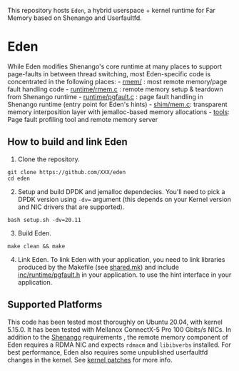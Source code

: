 
This repository hosts `Eden`, a hybrid userspace + kernel runtime for Far
Memory based on Shenango and Userfaultfd.

# Eden
While Eden modifies Shenango's core runtime at many places to support
page-faults in between thread switching, most Eden-specific code is
concentrated in the following places:
    - [rmem/](./rmem) : most remote memory/page fault handling code
    - [runtime/rmem.c](./runtime/rmem.c) : remote memory setup & teardown from Shenango runtime
    - [runtime/pgfault.c](./runtime/pgfault.c) : page fault handling in Shenango runtime (entry point for Eden's hints)
    - [shim/mem.c](./shim/mem.c): transparent memory interposition layer with jemalloc-based memory allocations
    - [tools](./tools): Page fault profiling tool and remote memory server

## How to build and link Eden
1) Clone the repository.
```
git clone https://github.com/XXX/eden
cd eden
```

2) Setup and build DPDK and jemalloc dependecies. You'll need to 
pick a DPDK version using `-dv=` argument (this depends on your 
Kernel version and NIC drivers that are supported).
```
bash setup.sh -dv=20.11
```

3) Build Eden.
```
make clean && make
```

4) Link Eden. To link Eden with your application, you need to link
libraries produced by the Makefile (see [shared.mk](./shared.mk)) and 
include [inc/runtime/pgfault.h](./inc/runtime/pgfault.h) in your application.
to use the hint interface in your application.


## Supported Platforms

This code has been tested most thoroughly on Ubuntu 20.04, with kernel
5.15.0. It has been tested with Mellanox ConnectX-5 Pro 100 Gbits/s
NICs. In addition to the [Shenango](https://github.com/shenango/shenango) requirements , the
remote memory component of Eden requires a RDMA NIC and expects
`rdmacm` and `libibverbs` installed. For best performance, Eden also
requires some unpublished userfaultfd changes in the kernel. See
[kernel patches](./kernel/README.md) for more info.
